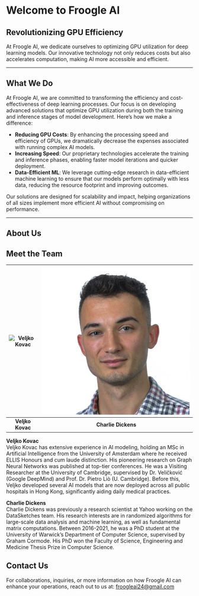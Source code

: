 # Welcome to Froogle AI

## Revolutionizing GPU Efficiency

At Froogle AI, we dedicate ourselves to optimizing GPU utilization for deep learning models. Our innovative technology not only reduces costs but also accelerates computation, making AI more accessible and efficient.

---

## What We Do

At Froogle AI, we are committed to transforming the efficiency and cost-effectiveness of deep learning processes. Our focus is on developing advanced solutions that optimize GPU utilization during both the training and inference stages of model development. Here’s how we make a difference:

- **Reducing GPU Costs**: By enhancing the processing speed and efficiency of GPUs, we dramatically decrease the expenses associated with running complex AI models.
- **Increasing Speed**: Our proprietary technologies accelerate the training and inference phases, enabling faster model iterations and quicker deployment.
- **Data-Efficient ML**: We leverage cutting-edge research in data-efficient machine learning to ensure that our models perform optimally with less data, reducing the resource footprint and improving outcomes.

Our solutions are designed for scalability and impact, helping organizations of all sizes implement more efficient AI without compromising on performance.

---

## About Us

## Meet the Team

| ![Veljko Kovac](/veljko_portrait.jpg) | ![Charlie Dickens](/charlie_portrait.jpeg) |
|:-----------------------------------:|:--------------------------------------:|
| **Veljko Kovac**                    | **Charlie Dickens**                    |

**Veljko Kovac**  
Veljko Kovac has extensive experience in AI modeling, holding an MSc in Artificial Intelligence from the University of Amsterdam where he received ELLIS Honours and cum laude distinction. His pioneering research on Graph Neural Networks was published at top-tier conferences. He was a Visiting Researcher at the University of Cambridge, supervised by Dr. Veličković (Google DeepMind) and Prof. Dr. Pietro Liò (U. Cambridge). Before this, Veljko developed several AI models that are now deployed across all public hospitals in Hong Kong, significantly aiding daily medical practices.

**Charlie Dickens**  
Charlie Dickens was previously a research scientist at Yahoo working on the DataSketches team. His research interests are in randomized algorithms for large-scale data analysis and machine learning, as well as fundamental matrix computations. Between 2016-2021, he was a PhD student at the University of Warwick’s Department of Computer Science, supervised by Graham Cormode. His PhD won the Faculty of Science, Engineering and Medicine Thesis Prize in Computer Science.

## Contact Us

For collaborations, inquiries, or more information on how Froogle AI can enhance your operations, reach out to us at:
[froogleai24@gmail.com](mailto:froogleai24@gmail.com)
